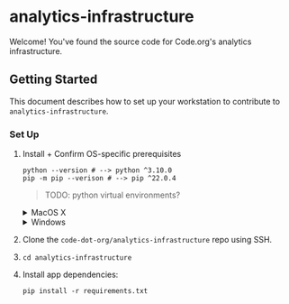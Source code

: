 # analytics-infrastructure

Welcome! You've found the source code for Code.org's analytics infrastructure.

## Getting Started
This document describes how to set up your workstation to contribute to `analytics-infrastructure`.

### Set Up

1. Install + Confirm OS-specific prerequisites

    ```
    python --version # --> python ^3.10.0
    pip -m pip --verison # --> pip ^22.0.4
    ```

    > TODO: python virtual environments?

    <details>
    <summary>MacOS X</summary>

    1. Install Homebrew:

        ```
        /bin/bash -c "$(curl -fsSL https://raw.githubusercontent.com/Homebrew/install/master/install.sh)"
        ```

    2. Install and set up [pyenv]('https://github.com/pyenv/pyenv') to manage different versions of Python.

        ```
        brew install pyenv
        ```

    3. Install Python 3.10.0:

        ```
        pyenv install 3.10.0
        ```

    4. Add the following to your `.bash_profile`. (more details in [their documentation](https://github.com/pyenv/pyenv#basic-github-checkout)):

        ```
        eval "$(pyenv init --path)"
        ```

    5. Set your global Python version:

        ```
        pyenv global 3.10.0
        ```

    5. Install pip:

        ```
        python -m ensurepip --upgrade
        ```

    </details>

    <details>
    <summary>Windows</summary>

    1. Install Python3: [Latest Python 3 Release](https://www.python.org/downloads/windows/)
    2. Install and set up [pyenv]('https://github.com/pyenv-win/pyenv-win#installation') to manage different versions of Python. In Powershell or Git Bash:
        ```
        pip install pyenv-win --target $HOME\\.pyenv
        ```

    3. Set your global Python version (and install if necessary):

        ```
        pyenv global 3.10.0
        ```

    </details>


2. Clone the `code-dot-org/analytics-infrastructure` repo using SSH.
3. `cd analytics-infrastructure`
4. Install app dependencies:
    ```
    pip install -r requirements.txt
    ```
